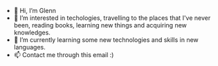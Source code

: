 - 👋 Hi, I’m Glenn
- 👀 I’m interested in techologies, travelling to the places that I've never been, reading books, learning new things and acquiring new knowledges.
- 🌱 I’m currently learning some new technologies and skills in new languages.
- 📫 Contact me through this email :) 

<!---
glenntruong/glenntruong is a ✨ special ✨ repository because its `README.md` (this file) appears on your GitHub profile.
You can click the Preview link to take a look at your changes.
--->
